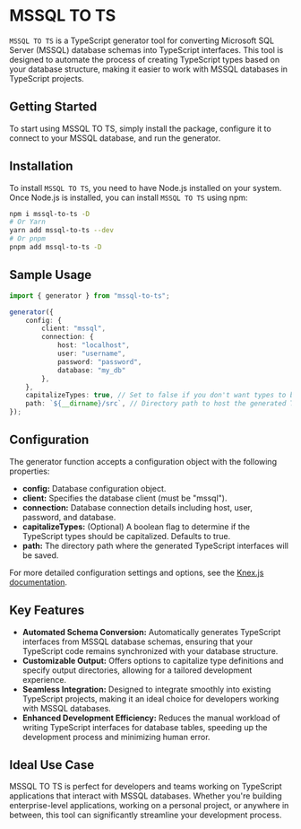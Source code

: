 # MSSQL TO TS

`MSSQL TO TS` is a TypeScript generator tool for converting Microsoft SQL Server (MSSQL) database schemas into TypeScript interfaces. This tool is designed to automate the process of creating TypeScript types based on your database structure, making it easier to work with MSSQL databases in TypeScript projects.

## Getting Started

To start using MSSQL TO TS, simply install the package, configure it to connect to your MSSQL database, and run the generator.

## Installation

To install `MSSQL TO TS`, you need to have Node.js installed on your system. Once Node.js is installed, you can install `MSSQL TO TS` using npm:

```bash
npm i mssql-to-ts -D
# Or Yarn
yarn add mssql-to-ts --dev
# Or pnpm
pnpm add mssql-to-ts -D
```

## Sample Usage

```ts
import { generator } from "mssql-to-ts";

generator({
    config: {
        client: "mssql",
        connection: {
            host: "localhost",
            user: "username",
            password: "password",
            database: "my_db"
        },
    },
    capitalizeTypes: true, // Set to false if you don't want types to be capitalized
    path: `${__dirname}/src`, // Directory path to host the generated TypeScript interfaces
});
```

## Configuration

The generator function accepts a configuration object with the following properties:

- **config:** Database configuration object.
- **client:** Specifies the database client (must be "mssql").
- **connection:** Database connection details including host, user, password, and database.
- **capitalizeTypes:** (Optional) A boolean flag to determine if the TypeScript types should be capitalized. Defaults to true.
- **path:** The directory path where the generated TypeScript interfaces will be saved.

For more detailed configuration settings and options, see the [Knex.js documentation](https://knexjs.org/guide/).

## Key Features

- **Automated Schema Conversion:** Automatically generates TypeScript interfaces from MSSQL database schemas, ensuring that your TypeScript code remains synchronized with your database structure.
- **Customizable Output:** Offers options to capitalize type definitions and specify output directories, allowing for a tailored development experience.
- **Seamless Integration:** Designed to integrate smoothly into existing TypeScript projects, making it an ideal choice for developers working with MSSQL databases.
- **Enhanced Development Efficiency:** Reduces the manual workload of writing TypeScript interfaces for database tables, speeding up the development process and minimizing human error.

## Ideal Use Case

MSSQL TO TS is perfect for developers and teams working on TypeScript applications that interact with MSSQL databases. Whether you're building enterprise-level applications, working on a personal project, or anywhere in between, this tool can significantly streamline your development process.

